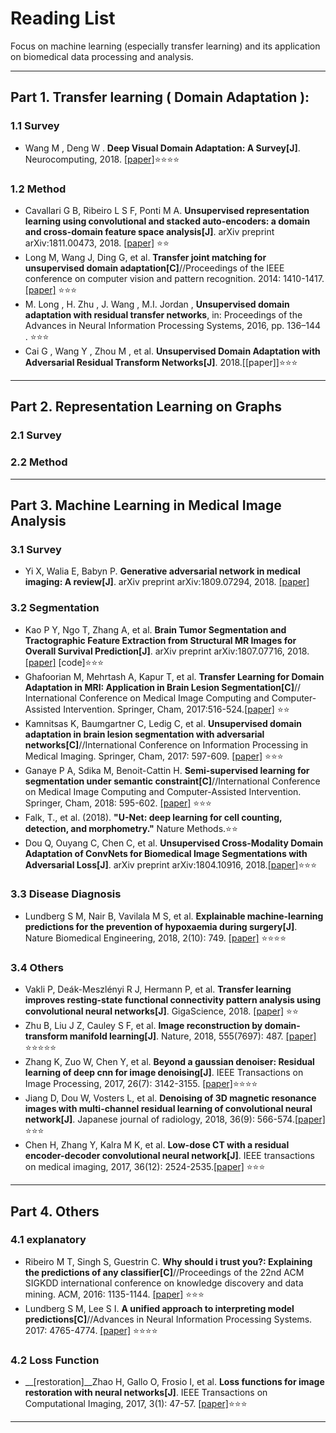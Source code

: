# Reading List 

Focus on machine learning (especially transfer learning) and its application on biomedical data processing and analysis.

------

## Part 1. Transfer learning ( Domain Adaptation ):

### 1.1 Survey

- Wang M , Deng W . __Deep Visual Domain Adaptation: A Survey[J]__. Neurocomputing, 2018. [[paper]](https://arxiv.org/abs/1802.03601):star::star::star::star: 

### 1.2 Method

- Cavallari G B, Ribeiro L S F, Ponti M A. __Unsupervised representation learning using convolutional and stacked auto-encoders: a domain and cross-domain feature space analysis[J]__. arXiv preprint arXiv:1811.00473, 2018. [[paper]](https://arxiv.org/abs/1811.00473) :star::star: ​ 
- Long M, Wang J, Ding G, et al. __Transfer joint matching for unsupervised domain adaptation[C]__//Proceedings of the IEEE conference on computer vision and pattern recognition. 2014: 1410-1417. [[paper]](https://www.cv-foundation.org/openaccess/content_cvpr_2014/html/Long_Transfer_Joint_Matching_2014_CVPR_paper.html) :star::star::star:
- M. Long , H. Zhu , J. Wang , M.I. Jordan , __Unsupervised domain adaptation with residual transfer networks__, in: Proceedings of the Advances in Neural Information Processing Systems, 2016, pp. 136–144 . :star::star::star:
- Cai G , Wang Y , Zhou M , et al. __Unsupervised Domain Adaptation with Adversarial Residual Transform Networks[J]__. 2018.[[paper]]:star::star::star:

------

## Part  2. Representation Learning on Graphs

### 2.1 Survey

### 2.2 Method

------

## Part 3. Machine Learning in Medical Image Analysis

### 3.1 Survey

- Yi X, Walia E, Babyn P. __Generative adversarial network in medical imaging: A review[J]__. arXiv preprint arXiv:1809.07294, 2018. [[paper]](https://arxiv.org/abs/1809.07294)

### 3.2 Segmentation

- Kao P Y, Ngo T, Zhang A, et al. __Brain Tumor Segmentation and Tractographic Feature Extraction from Structural MR Images for Overall Survival Prediction[J]__. arXiv preprint arXiv:1807.07716, 2018. [[paper]](https://arxiv.org/abs/1807.07716) [code]:star::star::star:
- Ghafoorian M, Mehrtash A, Kapur T, et al. __Transfer Learning for Domain Adaptation in MRI: Application in Brain Lesion Segmentation[C]__// International Conference on Medical Image Computing and Computer-Assisted Intervention. Springer, Cham, 2017:516-524.[[paper]](https://arxiv.org/abs/1702.07841) :star::star:
- Kamnitsas K, Baumgartner C, Ledig C, et al. __Unsupervised domain adaptation in brain lesion segmentation with adversarial networks[C]__//International Conference on Information Processing in Medical Imaging. Springer, Cham, 2017: 597-609. [[paper]](https://link.springer.com/chapter/10.1007/978-3-319-59050-9_47) :star::star::star:
- Ganaye P A, Sdika M, Benoit-Cattin H. __Semi-supervised learning for segmentation under semantic constraint[C]__//International Conference on Medical Image Computing and Computer-Assisted Intervention. Springer, Cham, 2018: 595-602. [[paper]](https://link.springer.com/chapter/10.1007/978-3-030-00931-1_68) :star::star::star:
- Falk, T., et al. (2018). __"U-Net: deep learning for cell counting, detection, and morphometry."__ Nature Methods.:star::star:
- Dou Q, Ouyang C, Chen C, et al. __Unsupervised Cross-Modality Domain Adaptation of ConvNets for Biomedical Image Segmentations with Adversarial Loss[J]__. arXiv preprint arXiv:1804.10916, 2018.[[paper]](https://arxiv.org/abs/1804.10916):star::star::star:

### 3.3 Disease Diagnosis

- Lundberg S M, Nair B, Vavilala M S, et al. __Explainable machine-learning predictions for the prevention of hypoxaemia during surgery[J]__. Nature Biomedical Engineering, 2018, 2(10): 749. [[paper]](https://www.nature.com/articles/s41551-018-0304-0) :star::star::star::star:

### 3.4 Others

- Vakli P, Deák-Meszlényi R J, Hermann P, et al. __Transfer learning improves resting-state functional connectivity pattern analysis using convolutional neural networks[J]__. GigaScience, 2018. [[paper]](https://academic.oup.com/gigascience/advance-article/doi/10.1093/gigascience/giy130/5160132) :star::star:
- Zhu B, Liu J Z, Cauley S F, et al. __Image reconstruction by domain-transform manifold learning[J]__. Nature, 2018, 555(7697): 487. [[paper]](https://arxiv.org/ftp/arxiv/papers/1704/1704.08841.pdf) :star::star::star::star::star:
- Zhang K, Zuo W, Chen Y, et al. __Beyond a gaussian denoiser: Residual learning of deep cnn for image denoising[J]__. IEEE Transactions on Image Processing, 2017, 26(7): 3142-3155. [[paper]](https://ieeexplore.ieee.org/abstract/document/7839189):star::star::star::star:
- Jiang D, Dou W, Vosters L, et al. __Denoising of 3D magnetic resonance images with multi-channel residual learning of convolutional neural network[J]__. Japanese journal of radiology, 2018, 36(9): 566-574.[[paper]](https://arxiv.org/pdf/1712.08726.pdf) :star::star::star: ​ 
- Chen H, Zhang Y, Kalra M K, et al. __Low-dose CT with a residual encoder-decoder convolutional neural network[J]__. IEEE transactions on medical imaging, 2017, 36(12): 2524-2535.[[paper]](https://ieeexplore.ieee.org/abstract/document/7947200) :star::star::star:  

------

## Part 4. Others

### 4.1 explanatory

- Ribeiro M T, Singh S, Guestrin C. __Why should i trust you?: Explaining the predictions of any classifier[C]__//Proceedings of the 22nd ACM SIGKDD international conference on knowledge discovery and data mining. ACM, 2016: 1135-1144. [[paper]](https://arxiv.org/abs/1602.04938) :star::star::star:
- Lundberg S M, Lee S I. __A unified approach to interpreting model predictions[C]__//Advances in Neural Information Processing Systems. 2017: 4765-4774. [[paper]](http://papers.nips.cc/paper/7062-a-unified-approach-to-interpreting-model-predictions) :star::star::star::star:

### 4.2 Loss Function

- __[restoration]__Zhao H, Gallo O, Frosio I, et al. __Loss functions for image restoration with neural networks[J]__. IEEE Transactions on Computational Imaging, 2017, 3(1): 47-57. [[paper]](https://arxiv.org/pdf/1511.08861.pdf):star::star::star: 


------

